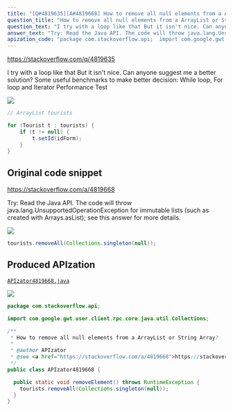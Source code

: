 ```yaml
---
title: "[Q#4819635][A#4819668] How to remove all null elements from a ArrayList or String Array?"
question_title: "How to remove all null elements from a ArrayList or String Array?"
question_text: "I try with a loop like that But it isn't nice. Can anyone suggest me a better solution? Some useful benchmarks to make better decision: While loop, For loop and Iterator Performance Test"
answer_text: "Try: Read the Java API. The code will throw java.lang.UnsupportedOperationException for immutable lists (such as created with Arrays.asList); see this answer for more details."
apization_code: "package com.stackoverflow.api;  import com.google.gwt.user.client.rpc.core.java.util.Collections;  /**  * How to remove all null elements from a ArrayList or String Array?  *  * @author APIzator  * @see <a href=\"https://stackoverflow.com/a/4819668\">https://stackoverflow.com/a/4819668</a>  */ public class APIzator4819668 {    public static void removeElement() throws RuntimeException {     tourists.removeAll(Collections.singleton(null));   } }"
---
```


https://stackoverflow.com/q/4819635

I try with a loop like that
But it isn&#x27;t nice. Can anyone suggest me a better solution?
Some useful benchmarks to make better decision:
While loop, For loop and Iterator Performance Test


<div class="code-logo"><img src="/stackoverflow.png" /></div>

```java
// ArrayList tourists

for (Tourist t : tourists) {
    if (t != null) {     
        t.setId(idForm); 
    }   
}
```


## Original code snippet

https://stackoverflow.com/a/4819668

Try:
Read the Java API. The code will throw java.lang.UnsupportedOperationException for immutable lists (such as created with Arrays.asList); see this answer for more details.

<div class="code-logo"><img src="/stackoverflow.png" /></div>

```java
tourists.removeAll(Collections.singleton(null));
```

## Produced APIzation

[`APIzator4819668.java`](https://github.com/pasqualesalza/apization-temp-data/raw/master/search/APIzator4819668.java)

<div class="code-logo"><img src="/apizator.png" /></div>

```java
package com.stackoverflow.api;

import com.google.gwt.user.client.rpc.core.java.util.Collections;

/**
 * How to remove all null elements from a ArrayList or String Array?
 *
 * @author APIzator
 * @see <a href="https://stackoverflow.com/a/4819668">https://stackoverflow.com/a/4819668</a>
 */
public class APIzator4819668 {

  public static void removeElement() throws RuntimeException {
    tourists.removeAll(Collections.singleton(null));
  }
}

```